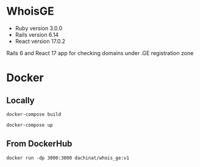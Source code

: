 # WhoisGE

* Ruby version 3.0.0
* Rails version 6.14
* React version 17.0.2

Rails 6 and React 17 app for checking domains under .GE registration zone

# Docker

## Locally

`docker-compose build`

`docker-compose up`

## From DockerHub

`docker run -dp 3000:3000 dachinat/whois_ge:v1`